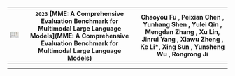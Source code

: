 

| <img src="../imgs/public/mme.png" alt="mme" style="zoom:15%;" /> | `2023` [**MME: A Comprehensive Evaluation Benchmark for Multimodal Large Language Models**](**MME: A Comprehensive Evaluation Benchmark for Multimodal Large Language Models**) | Chaoyou Fu , Peixian Chen , Yunhang Shen , Yulei Qin , Mengdan Zhang , Xu Lin, Jinrui Yang , Xiawu Zheng , Ke Li*, Xing Sun , Yunsheng Wu , Rongrong Ji |
| ------------------------------------------------------------ | ------------------------------------------------------------ | ------------------------------------------------------------ |
|                                                              |                                                              |                                                              |
|                                                              |                                                              |                                                              |

